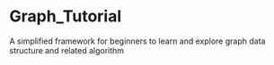 # Graph_Tutorial
 A simplified framework for beginners to learn and explore graph data structure and related algorithm
